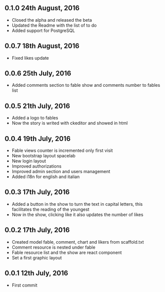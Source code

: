 0.1.0 24th August, 2016
---------------------
* Closed the alpha and released the beta
* Updated the Readme with the list of to do
* Added support for PostgreSQL

0.0.7 18th August, 2016
---------------------
* Fixed likes update

0.0.6 25th July, 2016
---------------------
* Added comments section to fable show and comments number to fables list

0.0.5 21th July, 2016
---------------------
* Added a logo to fables
* Now the story is writed with ckeditor and showed in html

0.0.4 19th July, 2016
---------------------
* Fable views counter is incremented only first visit
* New bootstrap layout spacelab
* New login layout
* Improved authorizations
* Improved admin section and users management
* Added i18n for english and italian

0.0.3 17th July, 2016
---------------------
* Added a button in the show to turn the text in capital letters, this facilitates the reading of the youngest
* Now in the show, clicking like it also updates the number of likes

0.0.2 17th July, 2016
---------------------
* Created model fable, comment, chart and likers from scaffold.txt
* Comment resource is nested under fable
* Fable resource list and the show are react component
* Set a first graphic layout

0.0.1 12th July, 2016
---------------------
* First commit
